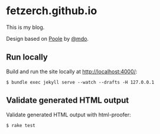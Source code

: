# fetzerch.github.io

This is my blog.

Design based on [Poole](http://getpoole.com/) by
[@mdo](https://twitter.com/mdo).

## Run locally

Build and run the site locally at <http://localhost:4000/>:

```
$ bundle exec jekyll serve --watch --drafts -H 127.0.0.1
```

## Validate generated HTML output

Validate generated HTML output with html-proofer:

```
$ rake test
```
